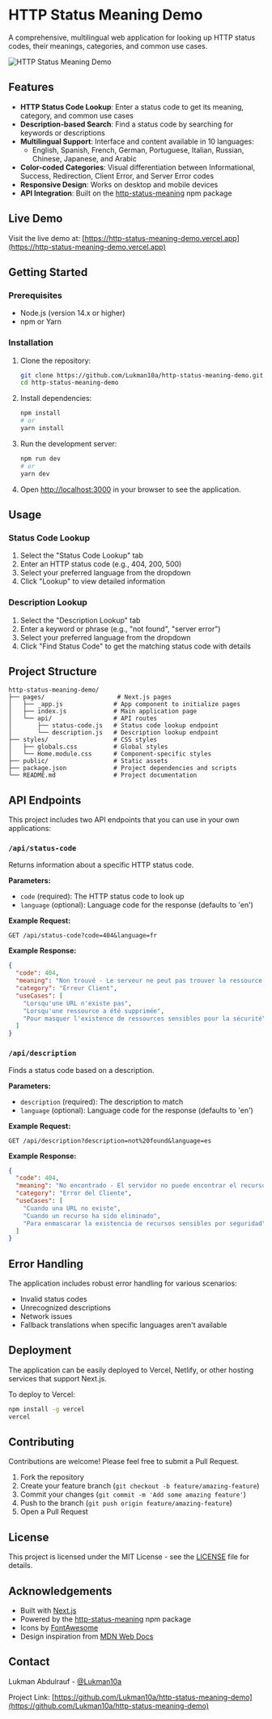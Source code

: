 # HTTP Status Meaning Demo

A comprehensive, multilingual web application for looking up HTTP status codes, their meanings, categories, and common use cases.

![HTTP Status Meaning Demo](https://github.com/Lukman10a/http-status-meaning/raw/main/demo-screenshot.png)

## Features

- **HTTP Status Code Lookup**: Enter a status code to get its meaning, category, and common use cases
- **Description-based Search**: Find a status code by searching for keywords or descriptions
- **Multilingual Support**: Interface and content available in 10 languages:
  - English, Spanish, French, German, Portuguese, Italian, Russian, Chinese, Japanese, and Arabic
- **Color-coded Categories**: Visual differentiation between Informational, Success, Redirection, Client Error, and Server Error codes
- **Responsive Design**: Works on desktop and mobile devices
- **API Integration**: Built on the [http-status-meaning](https://github.com/Lukman10a/http-status-meaning) npm package

## Live Demo

Visit the live demo at: [https://http-status-meaning-demo.vercel.app](https://http-status-meaning-demo.vercel.app)

## Getting Started

### Prerequisites

- Node.js (version 14.x or higher)
- npm or Yarn

### Installation

1. Clone the repository:
   ```bash
   git clone https://github.com/Lukman10a/http-status-meaning-demo.git
   cd http-status-meaning-demo
   ```

2. Install dependencies:
   ```bash
   npm install
   # or
   yarn install
   ```

3. Run the development server:
   ```bash
   npm run dev
   # or
   yarn dev
   ```

4. Open [http://localhost:3000](http://localhost:3000) in your browser to see the application.

## Usage

### Status Code Lookup

1. Select the "Status Code Lookup" tab
2. Enter an HTTP status code (e.g., 404, 200, 500)
3. Select your preferred language from the dropdown
4. Click "Lookup" to view detailed information

### Description Lookup

1. Select the "Description Lookup" tab
2. Enter a keyword or phrase (e.g., "not found", "server error")
3. Select your preferred language from the dropdown
4. Click "Find Status Code" to get the matching status code with details

## Project Structure

```
http-status-meaning-demo/
├── pages/                    # Next.js pages
│   ├── _app.js              # App component to initialize pages
│   ├── index.js             # Main application page
│   └── api/                 # API routes
│       ├── status-code.js   # Status code lookup endpoint
│       └── description.js   # Description lookup endpoint
├── styles/                  # CSS styles
│   ├── globals.css          # Global styles
│   └── Home.module.css      # Component-specific styles
├── public/                  # Static assets
├── package.json             # Project dependencies and scripts
└── README.md                # Project documentation
```

## API Endpoints

This project includes two API endpoints that you can use in your own applications:

### `/api/status-code`

Returns information about a specific HTTP status code.

**Parameters:**
- `code` (required): The HTTP status code to look up
- `language` (optional): Language code for the response (defaults to 'en')

**Example Request:**
```
GET /api/status-code?code=404&language=fr
```

**Example Response:**
```json
{
  "code": 404,
  "meaning": "Non trouvé - Le serveur ne peut pas trouver la ressource demandée.",
  "category": "Erreur Client",
  "useCases": [
    "Lorsqu'une URL n'existe pas",
    "Lorsqu'une ressource a été supprimée",
    "Pour masquer l'existence de ressources sensibles pour la sécurité"
  ]
}
```

### `/api/description`

Finds a status code based on a description.

**Parameters:**
- `description` (required): The description to match
- `language` (optional): Language code for the response (defaults to 'en')

**Example Request:**
```
GET /api/description?description=not%20found&language=es
```

**Example Response:**
```json
{
  "code": 404,
  "meaning": "No encontrado - El servidor no puede encontrar el recurso solicitado.",
  "category": "Error del Cliente",
  "useCases": [
    "Cuando una URL no existe",
    "Cuando un recurso ha sido eliminado",
    "Para enmascarar la existencia de recursos sensibles por seguridad"
  ]
}
```

## Error Handling

The application includes robust error handling for various scenarios:

- Invalid status codes
- Unrecognized descriptions
- Network issues
- Fallback translations when specific languages aren't available

## Deployment

The application can be easily deployed to Vercel, Netlify, or other hosting services that support Next.js.

To deploy to Vercel:

```bash
npm install -g vercel
vercel
```

## Contributing

Contributions are welcome! Please feel free to submit a Pull Request.

1. Fork the repository
2. Create your feature branch (`git checkout -b feature/amazing-feature`)
3. Commit your changes (`git commit -m 'Add some amazing feature'`)
4. Push to the branch (`git push origin feature/amazing-feature`)
5. Open a Pull Request

## License

This project is licensed under the MIT License - see the [LICENSE](LICENSE) file for details.

## Acknowledgements

- Built with [Next.js](https://nextjs.org/)
- Powered by the [http-status-meaning](https://github.com/Lukman10a/http-status-meaning) npm package
- Icons by [FontAwesome](https://fontawesome.com/)
- Design inspiration from [MDN Web Docs](https://developer.mozilla.org/)

## Contact

Lukman Abdulrauf - [@Lukman10a](https://github.com/Lukman10a)

Project Link: [https://github.com/Lukman10a/http-status-meaning-demo](https://github.com/Lukman10a/http-status-meaning-demo) 